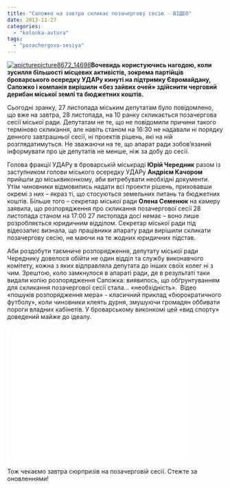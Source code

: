 ```yaml
---
title: "Сапожко на завтра скликає позачергову сесію - ВІДЕО"
date: 2013-11-27
categories: 
  - "kolonka-avtora"
tags: 
  - "pozachergova-sesiya"
---
```


[![apicturepicture8672_14698](https://mpz.brovary.org/wp-content/uploads/2013/11/apicturepicture8672_14698.jpg)](https://mpz.brovary.org/wp-content/uploads/2013/11/apicturepicture8672_14698.jpg)**Вочевидь користуючись нагодою, коли зусилля більшості місцевих активістів, зокрема партійців броварського осередку УДАРу кинуті на підтримку Євромайдану, Сапожко і компанія вирішили «без зайвих очей» здійснити черговий дерибан міської землі та бюджетних коштів.**

Сьогодні зранку, 27 листопада міським депутатам було повідомлено, що вже на завтра, 28 листопада, на 10 ранку скликається позачергова сесії міської ради. Депутатам не те, що не повідомили причини такого терміново скликання, але навіть станом на 16:30 не надавали ні порядку денного завтрашньої сесії, ні проектів рішень, які на ній розглядатимуться. Не зважаючи на те, що апарат ради зобов’язаний інформувати про це депутатів не менше, ніж за добу до сесії.

Голова фракції УДАРу в броварській міськраді **Юрій Чередник** разом із заступником голови міського осередку УДАРу **Андрієм Качором** прийшли до міськвиконкому, аби витребувати необхідні документи. Утім чиновники відмовились надати всі проекти рішень, приховавши окремі з них – якраз ті, що стосуються земельних питань та бюджетних коштів. Більше того – секретар міської ради **Олена Семенюк** на камеру заявила, що розпорядження про скликання позачергової сесії 28 листопада станом на 17:00 27 листопада досі немає – воно лише розробляється юридичним відділом. Секретар міської ради під відеозапис визнала, що працівники апарату ради вирішили скликати позачергову сесію, не маючи на те жодних юридичних підстав.

Аби роздобути таємниче розпорядження, депутату міської ради Череднику довелося обійти не один відділ та службу виконавчого комітету, кожна з яких відправляла депутата до інших своїх колег ні з чим. Зрештою, коло замкнулося в апараті ради, де в результаті таки видали копію розпорядження Сапожка: виявилось, що обґрунтуванням для скликання позачергової сесії стала… «необхідність».  Відео «пошуків розпорядження мера» - класичний приклад «бюрократичного футболу», коли чиновники клеять дурня, змушуючи громадян оббивати пороги владних кабінетів. У броварському виконкомі цей «вид спорту» доведений майже до ідеалу.

<iframe src="//www.youtube.com/embed/e4Dy1JmaOjs" height="315" width="420" allowfullscreen frameborder="0"></iframe>

Тож чекаємо завтра сюрпризів на позачерговій сесії. Стежте за оновленнями!
